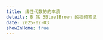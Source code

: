 ```yaml
---
title: 线性代数的的本质
details: B 站 3Blue1Brown 的视频笔记
date: 2025-02-03
showInHome: true
---
```


<MatrixMenu />